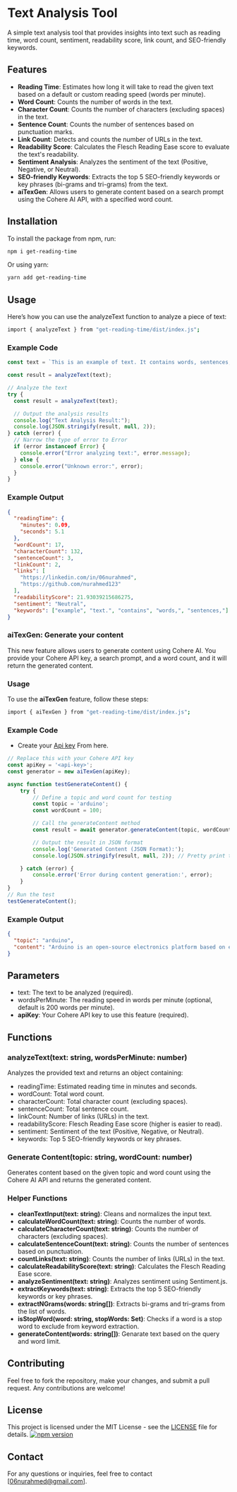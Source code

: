 # Text Analysis Tool

A simple text analysis tool that provides insights into text such as reading time, word count, sentiment, readability score, link count, and SEO-friendly keywords.

## Features

- **Reading Time**: Estimates how long it will take to read the given text based on a default or custom reading speed (words per minute).
- **Word Count**: Counts the number of words in the text.
- **Character Count**: Counts the number of characters (excluding spaces) in the text.
- **Sentence Count**: Counts the number of sentences based on punctuation marks.
- **Link Count**: Detects and counts the number of URLs in the text.
- **Readability Score**: Calculates the Flesch Reading Ease score to evaluate the text's readability.
- **Sentiment Analysis**: Analyzes the sentiment of the text (Positive, Negative, or Neutral).
- **SEO-friendly Keywords**: Extracts the top 5 SEO-friendly keywords or key phrases (bi-grams and tri-grams) from the text.
- **aiTexGen**: Allows users to generate content based on a search prompt using the Cohere AI API, with a specified word count.

## Installation

To install the package from npm, run:

```bash
npm i get-reading-time
```

Or using yarn:

```bash
yarn add get-reading-time
```

## Usage

Here’s how you can use the analyzeText function to analyze a piece of text:

```bash
import { analyzeText } from "get-reading-time/dist/index.js";
```

### Example Code

```javascript
const text = `This is an example of text. It contains words, sentences, and links like there are https://linkedin.com/in/06nurahmed https://github.com/nurahmed123`;

const result = analyzeText(text);

// Analyze the text
try {
  const result = analyzeText(text);

  // Output the analysis results
  console.log("Text Analysis Result:");
  console.log(JSON.stringify(result, null, 2));
} catch (error) {
  // Narrow the type of error to Error
  if (error instanceof Error) {
    console.error("Error analyzing text:", error.message);
  } else {
    console.error("Unknown error:", error);
  }
}
```

### Example Output

```json
{
  "readingTime": {
    "minutes": 0.09,
    "seconds": 5.1
  },
  "wordCount": 17,
  "characterCount": 132,
  "sentenceCount": 3,
  "linkCount": 2,
  "links": [
    "https://linkedin.com/in/06nurahmed",
    "https://github.com/nurahmed123"
  ],
  "readabilityScore": 21.93039215686275,
  "sentiment": "Neutral",
  "keywords": ["example", "text.", "contains", "words,", "sentences,"]
}
```

### aiTexGen: Generate your content
This new feature allows users to generate content using Cohere AI. You provide your Cohere API key, a search prompt, and a word count, and it will return the generated content.

### Usage
To use the **aiTexGen** feature, follow these steps:
```bash
import { aiTexGen } from "get-reading-time/dist/index.js";
```

### Example Code
- Create your [Api key](https://dashboard.cohere.com/api-keys) From here.
```javascript
// Replace this with your Cohere API key
const apiKey = '<api-key>';
const generator = new aiTexGen(apiKey);

async function testGenerateContent() {
    try {
        // Define a topic and word count for testing
        const topic = 'arduino';
        const wordCount = 100;

        // Call the generateContent method
        const result = await generator.generateContent(topic, wordCount);

        // Output the result in JSON format
        console.log('Generated Content (JSON Format):');
        console.log(JSON.stringify(result, null, 2)); // Pretty print the JSON output

    } catch (error) {
        console.error('Error during content generation:', error);
    }
}
// Run the test
testGenerateContent();
```
### Example Output
```json
{
  "topic": "arduino",
  "content": "Arduino is an open-source electronics platform based on easy-to-use hardware and software. It's designed to make interactive projects accessible to everyone, from artists and designers to hobbyists and engineers. \n\nAt the heart of the Arduino platform is the Arduino board, a simple microcontroller board that can read inputs and turn them into outputs, such as turning on an LED light or activating a motor. \n\nWhat makes Arduino unique is its user-friendly approach, with a simplified programming language and easy-to-use hardware, making it a popular choice for beginners and professionals alike. With its versatility and robust community support, Arduino has become a go-to platform for creating interactive, sensor-based projects and prototypes."
}
```

## Parameters

- text: The text to be analyzed (required).
- wordsPerMinute: The reading speed in words per minute (optional, default is 200 words per minute).
- **apiKey**: Your Cohere API key to use this feature (required).

## Functions

### analyzeText(text: string, wordsPerMinute: number)

Analyzes the provided text and returns an object containing:

- readingTime: Estimated reading time in minutes and seconds.
- wordCount: Total word count.
- characterCount: Total character count (excluding spaces).
- sentenceCount: Total sentence count.
- linkCount: Number of links (URLs) in the text.
- readabilityScore: Flesch Reading Ease score (higher is easier to read).
- sentiment: Sentiment of the text (Positive, Negative, or Neutral).
- keywords: Top 5 SEO-friendly keywords or key phrases.
### Generate Content(topic: string, wordCount: number)
Generates content based on the given topic and word count using the Cohere AI API and returns the generated content.

### Helper Functions

- **cleanTextInput(text: string)**: Cleans and normalizes the input text.
- **calculateWordCount(text: string)**: Counts the number of words.
- **calculateCharacterCount(text: string)**: Counts the number of characters (excluding spaces).
- **calculateSentenceCount(text: string)**: Counts the number of sentences based on punctuation.
- **countLinks(text: string)**: Counts the number of links (URLs) in the text.
- **calculateReadabilityScore(text: string)**: Calculates the Flesch Reading Ease score.
- **analyzeSentiment(text: string)**: Analyzes sentiment using Sentiment.js.
- **extractKeywords(text: string)**: Extracts the top 5 SEO-friendly keywords or key phrases.
- **extractNGrams(words: string[])**: Extracts bi-grams and tri-grams from the list of words.
- **isStopWord(word: string, stopWords: Set<string>)**: Checks if a word is a stop word to exclude from keyword extraction.
- **generateContent(words: string[])**: Genarate text based on the query and word limit.

## Contributing

Feel free to fork the repository, make your changes, and submit a pull request. Any contributions are welcome!

## License

This project is licensed under the MIT License - see the [LICENSE](https://github.com/nurahmed123/get-reading-time/blob/main/LICENSE) file for details.
[![npm version](https://badge.fury.io/js/get-reading-time.svg)](https://www.npmjs.com/get-reading-time)

## Contact

For any questions or inquiries, feel free to contact [[06nurahmed@gmail.com](06nurahmed@gmail.com)].
